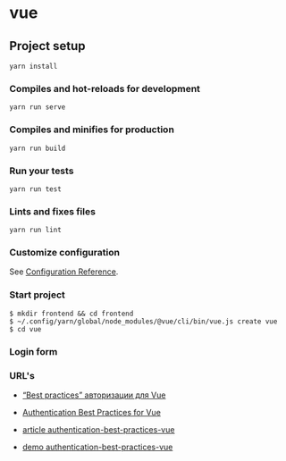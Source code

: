 # vue

## Project setup
```
yarn install
```

### Compiles and hot-reloads for development
```
yarn run serve
```

### Compiles and minifies for production
```
yarn run build
```

### Run your tests
```
yarn run test
```

### Lints and fixes files
```
yarn run lint
```

### Customize configuration
See [Configuration Reference](https://cli.vuejs.org/config/).


### Start project
````
$ mkdir frontend && cd frontend
$ ~/.config/yarn/global/node_modules/@vue/cli/bin/vue.js create vue
$ cd vue
````

### Login form


###  URL's
* [“Best practices” авторизации для Vue](https://medium.com/@pavelgonzales/best-practices-авторизации-для-vue-8b769589001a)
* [Authentication Best Practices for Vue](https://blog.sqreen.com/authentication-best-practices-vue/)

* [article authentication-best-practices-vue](https://blog.sqreen.io/authentication-best-practices-vue/)
* [demo authentication-best-practices-vue](https://github.com/sqreen/vue-authentication-example.git)
